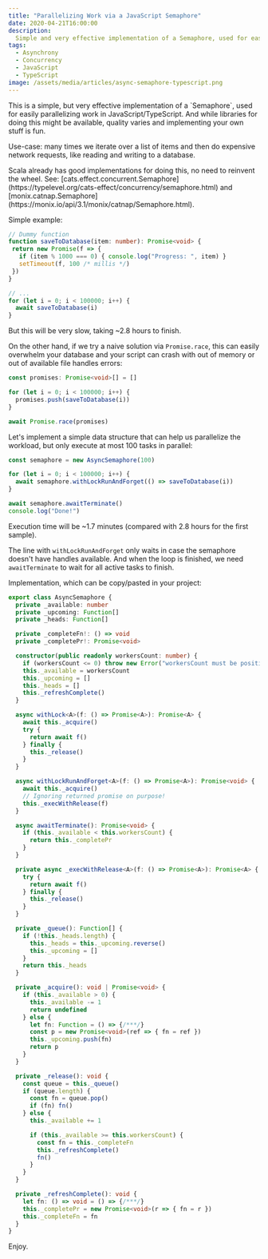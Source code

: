 ```yaml
---
title: "Parallelizing Work via a JavaScript Semaphore"
date: 2020-04-21T16:00:00
description:
  Simple and very effective implementation of a Semaphore, used for easily parallelizing work in JavaScript/TypeScript.
tags:
  - Asynchrony
  - Concurrency
  - JavaScript
  - TypeScript
image: /assets/media/articles/async-semaphore-typescript.png
---
```


<p class="intro withcap" markdown='1'>
  This is a simple, but very effective implementation of a `Semaphore`, used for easily parallelizing work in JavaScript/TypeScript. And while libraries for doing this might be available, quality varies and implementing your own stuff is fun.
</p>

Use-case: many times we iterate over a list of items and then do expensive network requests, like reading and writing to a database.

<p class='info-bubble' markdown='1'>
  Scala already has good implementations for doing this, no need to reinvent the wheel. See:
  [cats.effect.concurrent.Semaphore](https://typelevel.org/cats-effect/concurrency/semaphore.html) and [monix.catnap.Semaphore](https://monix.io/api/3.1/monix/catnap/Semaphore.html).
</p>

Simple example:

```typescript
// Dummy function
function saveToDatabase(item: number): Promise<void> {
 return new Promise(f => {
   if (item % 1000 === 0) { console.log("Progress: ", item) }
   setTimeout(f, 100 /* millis */)
 })
}

// ...
for (let i = 0; i < 100000; i++) {
  await saveToDatabase(i)
}
```

But this will be very slow, taking ~2.8 hours to finish.

On the other hand, if we try a naive solution via `Promise.race`, this can easily overwhelm your database and your script can crash with out of memory or out of available file handles errors:

```typescript
const promises: Promise<void>[] = []

for (let i = 0; i < 100000; i++) {
  promises.push(saveToDatabase(i))
}

await Promise.race(promises)
```

Let's implement a simple data structure that can help us parallelize the workload, but only execute at most 100 tasks in parallel:

```typescript
const semaphore = new AsyncSemaphore(100)

for (let i = 0; i < 100000; i++) {
  await semaphore.withLockRunAndForget(() => saveToDatabase(i))
}

await semaphore.awaitTerminate()
console.log("Done!")
```

Execution time will be ~1.7 minutes (compared with 2.8 hours for the first sample).

The line with `withLockRunAndForget` only waits in case the semaphore doesn't have handles available. And when the loop is finished, we need `awaitTerminate` to wait for all active tasks to finish.

Implementation, which can be copy/pasted in your project:

```typescript
export class AsyncSemaphore {
  private _available: number
  private _upcoming: Function[]
  private _heads: Function[]

  private _completeFn!: () => void
  private _completePr!: Promise<void>

  constructor(public readonly workersCount: number) {
    if (workersCount <= 0) throw new Error("workersCount must be positive")
    this._available = workersCount
    this._upcoming = []
    this._heads = []
    this._refreshComplete()
  }

  async withLock<A>(f: () => Promise<A>): Promise<A> {
    await this._acquire()
    try {
      return await f()
    } finally {
      this._release()
    }
  }

  async withLockRunAndForget<A>(f: () => Promise<A>): Promise<void> {
    await this._acquire()
    // Ignoring returned promise on purpose!
    this._execWithRelease(f)
  }

  async awaitTerminate(): Promise<void> {
    if (this._available < this.workersCount) {
      return this._completePr
    }
  }

  private async _execWithRelease<A>(f: () => Promise<A>): Promise<A> {
    try {
      return await f()
    } finally {
      this._release()
    }
  }

  private _queue(): Function[] {
    if (!this._heads.length) {
      this._heads = this._upcoming.reverse()
      this._upcoming = []
    }
    return this._heads
  }

  private _acquire(): void | Promise<void> {
    if (this._available > 0) {
      this._available -= 1
      return undefined
    } else {
      let fn: Function = () => {/***/}
      const p = new Promise<void>(ref => { fn = ref })
      this._upcoming.push(fn)
      return p
    }
  }

  private _release(): void {
    const queue = this._queue()
    if (queue.length) {
      const fn = queue.pop()
      if (fn) fn()
    } else {
      this._available += 1

      if (this._available >= this.workersCount) {
        const fn = this._completeFn
        this._refreshComplete()
        fn()
      }
    }
  }

  private _refreshComplete(): void {
    let fn: () => void = () => {/***/}
    this._completePr = new Promise<void>(r => { fn = r })
    this._completeFn = fn
  }
}
```

Enjoy.
